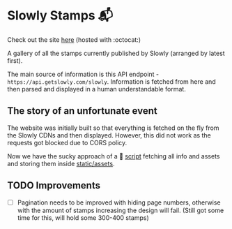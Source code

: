 # Slowly Stamps :mailbox_with_mail:

Check out the site [here](https://dvaruas.github.io/slowlystamps/) (hosted with
:octocat:)

A gallery of all the stamps currently published by Slowly (arranged by latest
first).

The main source of information is this API endpoint -
`https://api.getslowly.com/slowly`. Information is fetched from here and then
parsed and displayed in a human understandable format.

## The story of an unfortunate event

The website was initially built so that everything is fetched on the fly from
the Slowly CDNs and then displayed. However, this did not work as the requests
got blocked due to CORS policy.

Now we have the sucky approach of a :snake: [script](./src/pyservice/main.py)
fetching all info and assets and storing them inside
[static/assets](./static/assets/). 

## TODO Improvements

* [ ] Pagination needs to be improved with hiding page numbers, otherwise with
  the amount of stamps increasing the design will fail. (Still got some time for
  this, will hold some 300-400 stamps)
